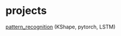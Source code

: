 # projects
[pattern_recognition](https://github.com/AnnettVsemPrivet/projects/tree/main/pattern_recognition) (KShape, pytorch, LSTM)
